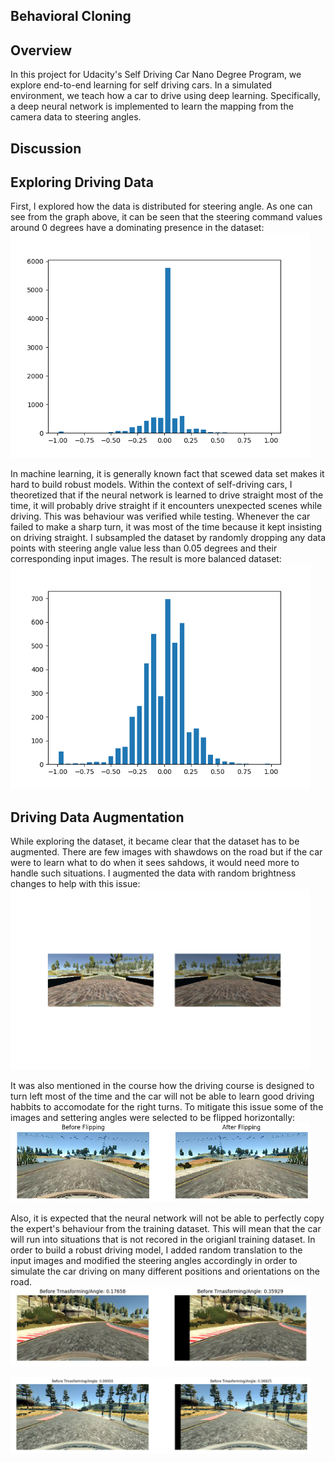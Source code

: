 **Behavioral Cloning** 
---
## Overview
In this project for Udacity's Self Driving Car Nano Degree Program, we explore end-to-end learning for self driving cars.  In a simulated environment, we teach how a car to drive using deep learning. Specifically, a deep neural network is implemented to learn the mapping from the camera data to steering angles.

**Discussion**
--

## Exploring Driving Data
First, I explored how the data is distributed for steering angle. As one can see from the graph above, it can be seen that the steering command values around 0 degrees have a dominating presence in the dataset:
<img src="writeup_images/original_data_distribution.png" width="480" alt="Input Image 1" />

In machine learning, it is generally known fact that scewed data set makes it hard to build robust models. Within the context of self-driving cars, I theoretized that if the neural network is learned to drive straight most of the time, it will probably drive straight if it encounters unexpected scenes while driving. This was behaviour was verified while testing. Whenever the car failed to make a sharp turn, it was most of the time because it kept insisting on driving straight. I subsampled the dataset by randomly dropping any data points with steering angle value less than 0.05 degrees and their corresponding input images. The result is more balanced dataset:
<img src="writeup_images/subsampled_data.png" width="480" alt="Input Image 1" />

## Driving Data Augmentation
While exploring the dataset, it became clear that the dataset has to be augmented. There are few images with shawdows on the road but if the car were to learn what to do when it sees sahdows, it would need more to handle such situations. I augmented the data with random brightness changes to help with this issue:
<img src="writeup_images/change_brightness.png" width="480" alt="Input Image 1" />

It was also mentioned in the course how the driving course is designed to turn left most of the time and the car will not be able to learn good driving habbits to accomodate for the right turns. To mitigate this issue some of the images and settering angles were selected to be flipped horizontally:
<img src="writeup_images/flip.png" width="480" alt="Input Image 1" />

Also, it is expected that the neural network will not be able to perfectly copy the expert's behaviour from the training dataset. This will mean that the car will run into situations that is not recored in the origianl training dataset. In order to build a robust driving model, I added random translation to the input images and modified the steering angles accordingly in order to simulate the car driving on many different positions and orientations on the road.
<img src="writeup_images/translation1.png" width="480" alt="Input Image 1" />

<img src="writeup_images/translation2.png" width="480" alt="Input Image 1" />

